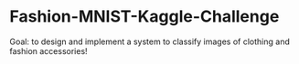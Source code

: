 # Fashion-MNIST-Kaggle-Challenge
Goal: to design and implement a system to classify images of clothing and fashion accessories! 
